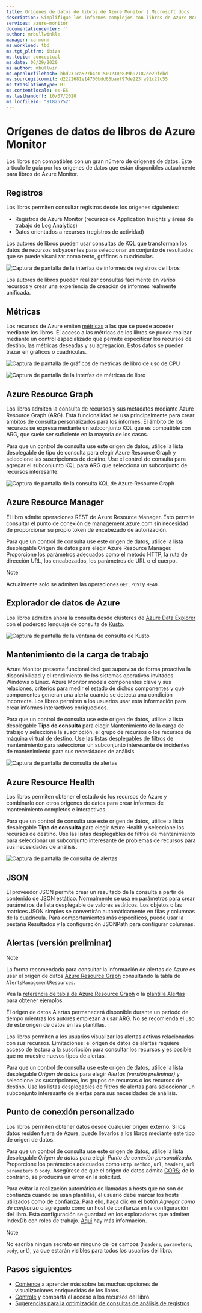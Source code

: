 ```yaml
---
title: Orígenes de datos de libros de Azure Monitor | Microsoft docs
description: Simplifique los informes complejos con libros de Azure Monitor parametrizados predefinidos y personalizados creados a partir de varios orígenes de datos.
services: azure-monitor
documentationcenter: ''
author: mrbullwinkle
manager: carmonm
ms.workload: tbd
ms.tgt_pltfrm: ibiza
ms.topic: conceptual
ms.date: 06/29/2020
ms.author: mbullwin
ms.openlocfilehash: bbd231ca527b4c01509230e839b97187de29febd
ms.sourcegitcommit: d2222681e14700bdd65baef97de223fa91c22c55
ms.translationtype: HT
ms.contentlocale: es-ES
ms.lasthandoff: 10/07/2020
ms.locfileid: "91825752"
---
```

# <a name="azure-monitor-workbooks-data-sources"></a>Orígenes de datos de libros de Azure Monitor

Los libros son compatibles con un gran número de orígenes de datos. Este artículo le guía por los orígenes de datos que están disponibles actualmente para libros de Azure Monitor.

## <a name="logs"></a>Registros

Los libros permiten consultar registros desde los orígenes siguientes:

* Registros de Azure Monitor (recursos de Application Insights y áreas de trabajo de Log Analytics)
* Datos orientados a recursos (registros de actividad)

Los autores de libros pueden usar consultas de KQL que transforman los datos de recursos subyacentes para seleccionar un conjunto de resultados que se puede visualizar como texto, gráficos o cuadrículas.

![Captura de pantalla de la interfaz de informes de registros de libros](./media/workbooks-overview/logs.png)

Los autores de libros pueden realizar consultas fácilmente en varios recursos y crear una experiencia de creación de informes realmente unificada.

## <a name="metrics"></a>Métricas

Los recursos de Azure emiten [métricas](data-platform-metrics.md) a las que se puede acceder mediante los libros. El acceso a las métricas de los libros se puede realizar mediante un control especializado que permite especificar los recursos de destino, las métricas deseadas y su agregación. Estos datos se pueden trazar en gráficos o cuadrículas.

![Captura de pantalla de gráficos de métricas de libro de uso de CPU](./media/workbooks-overview/metrics-graph.png)

![Captura de pantalla de la interfaz de métricas de libro](./media/workbooks-overview/metrics.png)

## <a name="azure-resource-graph"></a>Azure Resource Graph

Los libros admiten la consulta de recursos y sus metadatos mediante Azure Resource Graph (ARG). Esta funcionalidad se usa principalmente para crear ámbitos de consulta personalizados para los informes. El ámbito de los recursos se expresa mediante un subconjunto KQL que es compatible con ARG, que suele ser suficiente en la mayoría de los casos.

Para que un control de consulta use este origen de datos, utilice la lista desplegable de tipo de consulta para elegir Azure Resource Graph y seleccione las suscripciones de destino. Use el control de consulta para agregar el subconjunto KQL para ARG que selecciona un subconjunto de recursos interesante.

![Captura de pantalla de la consulta KQL de Azure Resource Graph](./media/workbooks-overview/azure-resource-graph.png)

## <a name="azure-resource-manager"></a>Azure Resource Manager

El libro admite operaciones REST de Azure Resource Manager. Esto permite consultar el punto de conexión de management.azure.com sin necesidad de proporcionar su propio token de encabezado de autorización.

Para que un control de consulta use este origen de datos, utilice la lista desplegable Origen de datos para elegir Azure Resource Manager. Proporcione los parámetros adecuados como el método HTTP, la ruta de dirección URL, los encabezados, los parámetros de URL o el cuerpo.

> [!NOTE]
> Actualmente solo se admiten las operaciones `GET`, `POST`y `HEAD`.

## <a name="azure-data-explorer"></a>Explorador de datos de Azure

Los libros admiten ahora la consulta desde clústeres de [Azure Data Explorer](/azure/data-explorer/) con el poderoso lenguaje de consulta de [Kusto](/azure/kusto/query/index).   

![Captura de pantalla de la ventana de consulta de Kusto](./media/workbooks-overview/data-explorer.png)

## <a name="workload-health"></a>Mantenimiento de la carga de trabajo

Azure Monitor presenta funcionalidad que supervisa de forma proactiva la disponibilidad y el rendimiento de los sistemas operativos invitados Windows o Linux. Azure Monitor modela componentes clave y sus relaciones, criterios para medir el estado de dichos componentes y qué componentes generan una alerta cuando se detecta una condición incorrecta. Los libros permiten a los usuarios usar esta información para crear informes interactivos enriquecidos.

Para que un control de consulta use este origen de datos, utilice la lista desplegable **Tipo de consulta** para elegir Mantenimiento de la carga de trabajo y seleccione la suscripción, el grupo de recursos o los recursos de máquina virtual de destino. Use las listas desplegables de filtros de mantenimiento para seleccionar un subconjunto interesante de incidentes de mantenimiento para sus necesidades de análisis.

![Captura de pantalla de consulta de alertas](./media/workbooks-overview/workload-health.png)

## <a name="azure-resource-health"></a>Azure Resource Health

Los libros permiten obtener el estado de los recursos de Azure y combinarlo con otros orígenes de datos para crear informes de mantenimiento completos e interactivos.

Para que un control de consulta use este origen de datos, utilice la lista desplegable **Tipo de consulta** para elegir Azure Health y seleccione los recursos de destino. Use las listas desplegables de filtros de mantenimiento para seleccionar un subconjunto interesante de problemas de recursos para sus necesidades de análisis.

![Captura de pantalla de consulta de alertas](./media/workbooks-overview/resource-health.png)

## <a name="json"></a>JSON

El proveedor JSON permite crear un resultado de la consulta a partir de contenido de JSON estático. Normalmente se usa en parámetros para crear parámetros de lista desplegable de valores estáticos. Los objetos o las matrices JSON simples se convertirán automáticamente en filas y columnas de la cuadrícula.  Para comportamientos más específicos, puede usar la pestaña Resultados y la configuración JSONPath para configurar columnas.

## <a name="alerts-preview"></a>Alertas (versión preliminar)

> [!NOTE]
> La forma recomendada para consultar la información de alertas de Azure es usar el origen de datos [Azure Resource Graph](#azure-resource-graph) consultando la tabla de `AlertsManagementResources`.
>
> Vea la [referencia de tabla de Azure Resource Graph](../../governance/resource-graph/reference/supported-tables-resources.md) o la [plantilla Alertas](https://github.com/microsoft/Application-Insights-Workbooks/blob/master/Workbooks/Azure%20Resources/Alerts/Alerts.workbook) para obtener ejemplos.
>
> El origen de datos Alertas permanecerá disponible durante un período de tiempo mientras los autores empiezan a usar ARG. No se recomienda el uso de este origen de datos en las plantillas. 

Los libros permiten a los usuarios visualizar las alertas activas relacionadas con sus recursos. Limitaciones: el origen de datos de alertas requiere acceso de lectura a la suscripción para consultar los recursos y es posible que no muestre nuevos tipos de alertas. 

Para que un control de consulta use este origen de datos, utilice la lista desplegable _Origen de datos_ para elegir _Alertas (versión preliminar)_ y seleccione las suscripciones, los grupos de recursos o los recursos de destino. Use las listas desplegables de filtros de alertas para seleccionar un subconjunto interesante de alertas para sus necesidades de análisis.

## <a name="custom-endpoint"></a>Punto de conexión personalizado

Los libros permiten obtener datos desde cualquier origen externo. Si los datos residen fuera de Azure, puede llevarlos a los libros mediante este tipo de origen de datos.

Para que un control de consulta use este origen de datos, utilice la lista desplegable _Origen de datos_ para elegir _Punto de conexión personalizado_. Proporcione los parámetros adecuados como `Http method`, `url`, `headers`, `url parameters` o `body`. Asegúrese de que el origen de datos admita [CORS](https://developer.mozilla.org/en-US/docs/Web/HTTP/CORS); de lo contrario, se producirá un error en la solicitud.

Para evitar la realización automática de llamadas a hosts que no son de confianza cuando se usan plantillas, el usuario debe marcar los hosts utilizados como de confianza. Para ello, haga clic en el botón _Agregar como de confianza_ o agréguelo como un host de confianza en la configuración del libro. Esta configuración se guardará en los exploradores que admiten IndexDb con roles de trabajo. [Aquí](https://caniuse.com/#feat=indexeddb) hay más información.

> [!NOTE]
> No escriba ningún secreto en ninguno de los campos (`headers`, `parameters`, `body`, `url`), ya que estarán visibles para todos los usuarios del libro.

## <a name="next-steps"></a>Pasos siguientes

* [Comience](workbooks-visualizations.md) a aprender más sobre las muchas opciones de visualizaciones enriquecidas de los libros.
* [Controle](workbooks-access-control.md) y comparta el acceso a los recursos del libro.
* [Sugerencias para la optimización de consultas de análisis de registros](../log-query/query-optimization.md)
